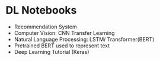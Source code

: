 # DL Notebooks

- Recommendation System
- Computer Vision: CNN Transfer Learning
- Natural Language Processing: LSTM/ Transformer(BERT)
- Pretrained BERT used to represent text
- Deep Learning Tutorial (Keras)
